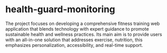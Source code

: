 # health-guard-monitoring
The project focuses on developing a comprehensive fitness training web application that blends technology with expert guidance to promote sustainable health and wellness practices. Its main aim is to provide users with an all-in-one solution that addresses exercise, nutrition,  this  emphasizes personalization, accessibility, and real-time support.
